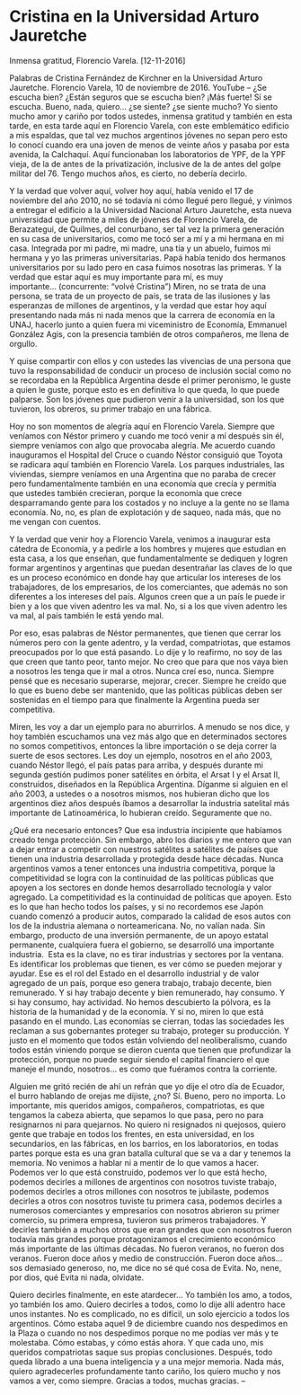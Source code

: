 # Cristina en la Universidad Arturo Jauretche

Inmensa gratitud, Florencio Varela.
[12-11-2016]

Palabras de Cristina Fernández de Kirchner en la Universidad Arturo Jauretche. Florencio Varela, 10 de noviembre de 2016.
YouTube
–
¿Se escucha bien? ¿Están seguros que se escucha bien? ¡Más fuerte! Sí se escucha. Bueno, nada, quiero… ¿se siente? ¿se siente mucho? Yo siento mucho amor y cariño por todos ustedes, inmensa gratitud y también en esta tarde, en esta tarde aquí en Florencio Varela, con este emblemático edificio a mis espaldas, que tal vez muchos argentinos jóvenes no sepan pero esto lo conocí cuando era una joven de menos de veinte años y pasaba por esta avenida, la Calchaquí. Aquí funcionaban los laboratorios de YPF, de la YPF vieja, de la de antes de la privatización, inclusive de la de antes del golpe militar del 76. Tengo muchos años, es cierto, no debería decirlo.

Y la verdad que volver aquí, volver hoy aquí, había venido el 17 de noviembre del año 2010, no sé todavía ni cómo llegué pero llegué, y vinimos a entregar el edificio a la Universidad Nacional Arturo Jauretche, esta nueva universidad que permite a miles de jóvenes de Florencio Varela, de Berazategui, de Quilmes, del conurbano, ser tal vez la primera generación en su casa de universitarios, como me tocó ser a mí y a mi hermana en mi casa. Integrada por mi padre, mi madre, una tía y un abuelo, fuimos mi hermana y yo las primeras universitarias. Papá había tenido dos hermanos universitarios por su lado pero en casa fuimos nosotras las primeras.
Y la verdad que estar aquí es muy importante para mí, es muy importante… (concurrente: “volvé Cristina”) Miren, no se trata de una persona, se trata de un proyecto de país, se trata de las ilusiones y las esperanzas de millones de argentinos, y la verdad que estar hoy aquí presentando nada más ni nada menos que la carrera de economía en la UNAJ, hacerlo junto a quien fuera mi viceministro de Economía, Emmanuel González Agis, con la presencia también de otros compañeros, me llena de orgullo.

Y quise compartir con ellos y con ustedes las vivencias de una persona que tuvo la responsabilidad de conducir un proceso de inclusión social como no se recordaba en la República Argentina desde el primer peronismo, le guste a quien le guste, porque esto es en definitiva lo que queda, lo que puede palparse. Son los jóvenes que pudieron venir a la universidad, son los que tuvieron, los obreros, su primer trabajo en una fábrica.

Hoy no son momentos de alegría aquí en Florencio Varela. Siempre que veníamos con Néstor primero y cuando me tocó venir a mí después sin él, siempre veníamos con algo que provocaba alegría. Me acuerdo cuando inauguramos el Hospital del Cruce o cuando Néstor consiguió que Toyota se radicara aquí también en Florencio Varela. Los parques industriales, las viviendas, siempre veníamos en una Argentina que no paraba de crecer pero fundamentalmente también en una economía que crecía y permitía que ustedes también crecieran, porque la economía que crece desparramando gente para los costados y no incluye a la gente no se llama economía. No, no, es plan de explotación y de saqueo, nada más, que no me vengan con cuentos.

Y la verdad que venir hoy a Florencio Varela, venimos a inaugurar esta cátedra de Economía, y a pedirle a los hombres y mujeres que estudian en esta casa, a los que enseñan, que fundamentalmente se dediquen y logren formar argentinos y argentinas que puedan desentrañar las claves de lo que es un proceso económico en donde hay que articular los intereses de los trabajadores, de los empresarios, de los comerciantes, que además no son diferentes a los intereses del país. Algunos creen que a un país le puede ir bien y a los que viven adentro les va mal. No, si a los que viven adentro les va mal, al país también le está yendo mal.

Por eso, esas palabras de Néstor permanentes, que tienen que cerrar los números pero con la gente adentro, y la verdad, compatriotas, que estamos preocupados por lo que está pasando. Lo dije y lo reafirmo, no soy de las que creen que tanto peor, tanto mejor. No creo que para que nos vaya bien a nosotros les tenga que ir mal a otros. Nunca creí eso, nunca. Siempre pensé que es necesario superarse, mejorar, crecer. Siempre he creído que lo que es bueno debe ser mantenido, que las políticas públicas deben ser sostenidas en el tiempo para que finalmente la Argentina pueda ser competitiva.

Miren, les voy a dar un ejemplo para no aburrirlos. A menudo se nos dice, y hoy también escuchamos una vez más algo que en determinados sectores no somos competitivos, entonces la libre importación o se deja correr la suerte de esos sectores. Les doy un ejemplo, nosotros en el año 2003, cuando Néstor llegó, el país patas para arriba, y después durante mi segunda gestión pudimos poner satélites en órbita, el Arsat I y el Arsat II, construidos, diseñados en la República Argentina. Díganme si alguien en el año 2003, a ustedes o a nosotros mismos, nos hubieran dicho que los argentinos diez años después íbamos a desarrollar la industria satelital más importante de Latinoamérica, lo hubieran creído. Seguramente que no.

¿Qué era necesario entonces? Que esa industria incipiente que habíamos creado tenga protección. Sin embargo, abro los diarios y me entero que van a dejar entrar a competir con nuestros satélites a satélites de países que tienen una industria desarrollada y protegida desde hace décadas. Nunca argentinos vamos a tener entonces una industria competitiva, porque la competitividad se logra con la continuidad de las políticas públicas que apoyen a los sectores en donde hemos desarrollado tecnología y valor agregado. La competitividad es la continuidad de políticas que apoyen. Esto es lo que han hecho todos los países, y si no recordemos ese Japón cuando comenzó a producir autos, comparado la calidad de esos autos con los de la industria alemana o norteamericana. No, no valían nada. Sin embargo, producto de una inversión permanente, de un apoyo estatal permanente, cualquiera fuera el gobierno, se desarrolló una importante industria.  Esta es la clave, no es tirar industrias y sectores por la ventana. Es identificar los problemas que tienen, es ver cómo se pueden mejorar y ayudar. Ese es el rol del Estado en el desarrollo industrial y de valor agregado de un país, porque eso genera trabajo, trabajo decente, bien remunerado. Y si hay trabajo decente y bien remunerado, hay consumo. Y si hay consumo, hay actividad. No hemos descubierto la pólvora, es la historia de la humanidad y de la economía.
Y si no, miren lo que está pasando en el mundo. Las economías se cierran, todas las sociedades les reclaman a sus gobernantes proteger su trabajo, proteger su producción. Y justo en el momento que todos están volviendo del neoliberalismo, cuando todos están viniendo porque se dieron cuenta que tienen que profundizar la protección, porque no puede seguir siendo el capital financiero el que maneje el mundo, nosotros… es como que fuéramos contra la corriente.

Alguien me gritó recién de ahí un refrán que yo dije el otro día de Ecuador, el burro hablando de orejas me dijiste, ¿no? Sí. Bueno, pero no importa. Lo importante, mis queridos amigos, compañeros, compatriotas, es que tengamos la cabeza abierta, que sepamos lo que pasa, pero no para resignarnos ni para quejarnos. No quiero ni resignados ni quejosos, quiero gente que trabaje en todos los frentes, en esta universidad, en los secundarios, en las fábricas, en los barrios, en los laboratorios, en todas partes porque esta es una gran batalla cultural que se va a dar y tenemos la memoria. No venimos a hablar ni a mentir de lo que vamos a hacer. Podemos ver lo que está construido, podemos ver lo que está hecho, podemos decirles a millones de argentinos con nosotros tuviste trabajo, podemos decirles a otros millones con nosotros te jubilaste, podemos decirles a otros con nosotros tuviste tu primera casa, podemos decirles a numerosos comerciantes y empresarios con nosotros abrieron su primer comercio, su primera empresa, tuvieron sus primeros trabajadores. Y decirles también a muchos otros que eran grandes que con nosotros fueron todavía más grandes porque protagonizamos el crecimiento económico más importante de las últimas décadas. No fueron veranos, no fueron dos veranos. Fueron doce años y medio de construcción. Fueron doce años… sos demasiado generoso, no, me dice no sé qué cosa de Evita. No, nene, por dios, qué Evita ni nada, olvidate.

Quiero decirles finalmente, en este atardecer… Yo también los amo, a todos, yo también los amo. Quiero decirles a todos, como lo dije allí adentro hace unos instantes. No es complicado, no es difícil, un solo ejercicio a todos los argentinos. Cómo estaba aquel 9 de diciembre cuando nos despedimos en la Plaza o cuando no nos despedimos porque no me podías ver más y te molestaba. Cómo estabas, y cómo estás ahora. Y que cada uno, mis queridos compatriotas saque sus propias conclusiones. Después, todo queda librado a una buena inteligencia y a una mejor memoria. Nada más, quiero agradecerles profundamente tanto cariño, los quiero mucho y nos vamos a ver, como siempre. Gracias a todos, muchas gracias.
–